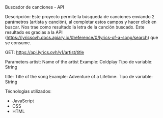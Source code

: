 Buscador de canciones - API

Descripción: Este proyecto permite la búsqueda de canciones enviando 2 parámetros (artista y canción), al completar estos campos y hacer click en buscar. Nos 
trae como resultado la letra de la canción buscado. Este resultado es gracias a la API (https://lyricsovh.docs.apiary.io/#reference/0/lyrics-of-a-song/search)
que se consume.

GET: https://api.lyrics.ovh/v1/artist/title

Parameters
artist: Name of the artist Example: Coldplay 
Tipo de variable: String

title:  Title of the song Example: Adventure of a Lifetime.
Tipo de variable: String

Técnologías utilizados:

* JavaScript
* CSS
* HTML
